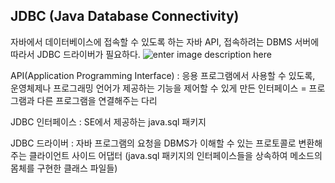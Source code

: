 ## JDBC (Java Database Connectivity)
자바에서 데이터베이스에 접속할 수 있도록 하는 자바 API, 접속하려는 DBMS 서버에 따라서 JDBC 드라이버가 필요하다.
![enter image description here](https://lh3.googleusercontent.com/t77uGoOSR-gs_rIB5Ltt3DwFxJccvdEXg8AeMPta-9KwjS0rGkSwkaAjiITAySQPJPMuzLGOooU)

API(Application Programming Interface) 
: 응용 프로그램에서 사용할 수 있도록, 운영체제나 프로그래밍 언어가 제공하는 기능을 제어할 수 있게 만든 인터페이스
= 프로그램과 다른 프로그램을 연결해주는 다리

JDBC 인터페이스
: SE에서 제공하는 java.sql 패키지

JDBC 드라이버
: 자바 프로그램의 요청을 DBMS가 이해할 수 있는 프로토콜로 변환해주는 클라이언트 사이드 어댑터
(java.sql 패키지의 인터페이스들을 상속하여 메소드의 몸체를 구현한 클래스 파일들)



<!--stackedit_data:
eyJoaXN0b3J5IjpbMTI4OTQ0NTMyMCwxNDc4NTUzNjI2LDExMT
E2Nzk4NzYsODM3NDU0NTM2LDE1NjE2Njg1NjYsLTE2NzgyNDkw
MzRdfQ==
-->